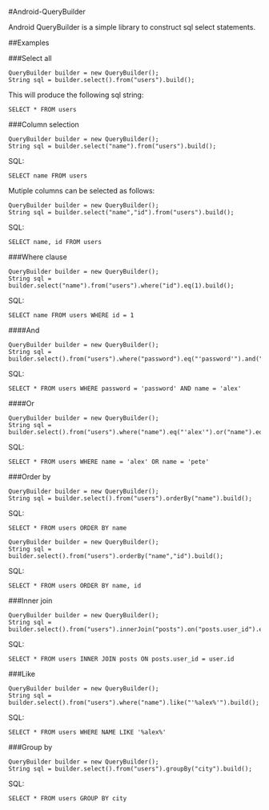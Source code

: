 #Android-QueryBuilder

Android QueryBuilder is a simple library to construct sql select statements.

##Examples


###Select all
```
QueryBuilder builder = new QueryBuilder();
String sql = builder.select().from("users").build();
```

This will produce the following sql string:

```
SELECT * FROM users
```

###Column selection

```
QueryBuilder builder = new QueryBuilder();
String sql = builder.select("name").from("users").build();
```

SQL:

```
SELECT name FROM users
```

Mutiple columns can be selected as follows:

```
QueryBuilder builder = new QueryBuilder();
String sql = builder.select("name","id").from("users").build();
```

SQL:

```
SELECT name, id FROM users
```


###Where clause
```
QueryBuilder builder = new QueryBuilder();
String sql = builder.select("name").from("users").where("id").eq(1).build();

```

SQL:

```
SELECT name FROM users WHERE id = 1
```


####And 
```
QueryBuilder builder = new QueryBuilder();
String sql = builder.select().from("users").where("password").eq("'password'").and("name").eq("'alex'").build();

```

SQL:

```
SELECT * FROM users WHERE password = 'password' AND name = 'alex'
```

####Or
```
QueryBuilder builder = new QueryBuilder();
String sql = builder.select().from("users").where("name").eq("'alex'").or("name").eq("'pete'").build();

```

SQL:

```
SELECT * FROM users WHERE name = 'alex' OR name = 'pete'
```


###Order by
```
QueryBuilder builder = new QueryBuilder();
String sql = builder.select().from("users").orderBy("name").build();

```

SQL:

```
SELECT * FROM users ORDER BY name
```

```
QueryBuilder builder = new QueryBuilder();
String sql = builder.select().from("users").orderBy("name","id").build();

```

SQL:

```
SELECT * FROM users ORDER BY name, id
```

###Inner join
```
QueryBuilder builder = new QueryBuilder();
String sql = builder.select().from("users").innerJoin("posts").on("posts.user_id").eq("user.id").build();

```

SQL:

```
SELECT * FROM users INNER JOIN posts ON posts.user_id = user.id
```

###Like
```
QueryBuilder builder = new QueryBuilder();
String sql = builder.select().from("users").where("name").like("'%alex%'").build();

```

SQL:

```
SELECT * FROM users WHERE NAME LIKE '%alex%'
```

###Group by
```
QueryBuilder builder = new QueryBuilder();
String sql = builder.select().from("users").groupBy("city").build();
```

SQL:

```
SELECT * FROM users GROUP BY city
```








